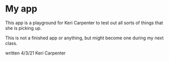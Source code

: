# My app

This app is a playground for Keri Carpenter to test out all sorts of things that she is picking up.

This is not a finished app or anything, but might become one during my next class.

written 4/3/21 Keri Carpenter
